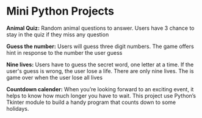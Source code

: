 # Mini Python Projects

**Animal Quiz:** Random animal questions to answer. Users have 3 chance to stay in the quiz if they miss any question

**Guess the number:** Users will guess three digit numbers. The game offers hint in response to the number the user guess

**Nine lives:** Users have to guess the secret word, one letter at a time. If the user's guess is wrong, the user lose a life. There are only nine lives. The is game over when the user lose all lives

**Countdown calender:** When you’re looking forward to an exciting event, it helps to know how much longer you have to wait. This project use Python’s Tkinter module to build a handy program that counts down to some holidays.

